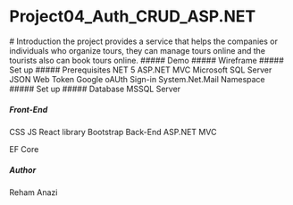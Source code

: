 # Project04_Auth_CRUD_ASP.NET

<div dir="" align="">
#  Introduction
the project provides a service that helps the companies or individuals who organize tours, they can manage tours online and the tourists also can book tours online. 
##### Demo
##### Wireframe
##### Set up
##### Prerequisites
NET 5
ASP.NET MVC
Microsoft SQL Server
JSON Web Token
Google oAUth Sign-in
System.Net.Mail Namespace
##### Set up
##### Database
MSSQL Server

##### Front-End
CSS
JS
React library 
Bootstrap
Back-End
ASP.NET MVC

EF Core
##### Author
Reham Anazi
 
</div>
